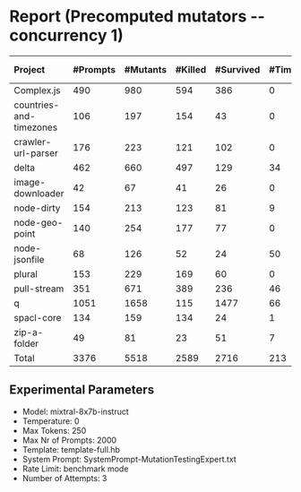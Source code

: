 # Report (Precomputed mutators --concurrency 1)
| Project | #Prompts | #Mutants | #Killed | #Survived | #Timeout | MutationScore | LLMorpheus Time | Stryker Time | #Prompt Tokens | #Completion Tokens | #Total Tokens  |
|:--------|:---------|:---------|:--------|:----------|----------|---------------|-----------------|--------------|----------------|--------------------|----------------|
| Complex.js | 490 | 980 | 594 | 386 | 0 | 60.61 | 3359.29 | 519.5 | 960545 | 96727 | 1057272 |
| countries-and-timezones | 106 | 197 | 154 | 43 | 0 | 78.17 | 1074.42 | 277.16 | 104291 | 22353 | 126644 |
| crawler-url-parser | 176 | 223 | 121 | 102 | 0 | 54.26 | 1661.26 | 731.82 | 384404 | 32772 | 417176 |
| delta | 462 | 660 | 497 | 129 | 34 | 80.45 | 3170.76 | 3384.81 | 882477 | 89334 | 971811 |
| image-downloader | 42 | 67 | 41 | 26 | 0 | 61.19 | 430.53 | 386.39 | 24140 | 7934 | 32074 |
| node-dirty | 154 | 213 | 123 | 81 | 9 | 61.97 | 1530.96 | 182.12 | 244297 | 27524 | 271821 |
| node-geo-point | 140 | 254 | 177 | 77 | 0 | 69.69 | 1413.38 | 829.76 | 318251 | 27995 | 346246 |
| node-jsonfile | 68 | 126 | 52 | 24 | 50 | 80.95 | 690.64 | 444.51 | 56273 | 11970 | 68243 |
| plural | 153 | 229 | 169 | 60 | 0 | 73.8 | 1524.56 | 117.41 | 261626 | 25277 | 286903 |
| pull-stream | 351 | 671 | 389 | 236 | 46 | 64.83 | 2644.38 | 1205.37 | 204431 | 69081 | 273512 |
| q | 1051 | 1658 | 115 | 1477 | 66 | 10.92 | 6079.84 | 11465.34 | 2103232 | 192672 | 2295904 |
| spacl-core | 134 | 159 | 134 | 24 | 1 | 84.91 | 1354.6 | 540.52 | 162695 | 26151 | 188846 |
| zip-a-folder | 49 | 81 | 23 | 51 | 7 | 37.04 | 500.6 | 464.06 | 81279 | 9340 | 90619 |
| Total | 3376 | 5518 | 2589 | 2716 | 213 | - | 25435.22 | 20548.77 | 5787941 | 639130 | 6427071 |
## Experimental Parameters
  - Model: mixtral-8x7b-instruct
  - Temperature: 0
  - Max Tokens: 250
  - Max Nr of Prompts: 2000
  - Template: template-full.hb
  - System Prompt: SystemPrompt-MutationTestingExpert.txt
  - Rate Limit: benchmark mode
  - Number of Attempts: 3



